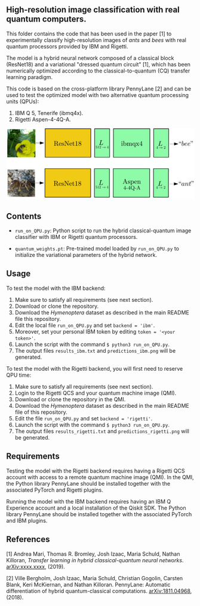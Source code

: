 
## High-resolution image classification with real quantum computers.
This folder contains the code that has been used in the paper [1] to experimentally classify high-resolution images of _ants_ and _bees_ with real quantum processors provided by IBM and Rigetti.

The model is a hybrid neural network composed of a classical block (ResNet18) and a variational "dressed quantum circuit" [1], which has been numerically optimized according to the classical-to-quantum (CQ) transfer learning paradigm. 

This code is based on the cross-platform library PennyLane [2] and can be used to test the optimized model with two alternative quantum processing units (QPUs):
1. IBM Q 5, Tenerife (ibmq4x).
2. Rigetti Aspen-4-4Q-A.

<img src="../static/realQPUs.png" width="600" />

## Contents
* `run_on_QPU.py`: Python script to run the hybrid classical-quantum image classifier with IBM or Rigetti quantum processors. 

* `quantum_weights.pt`: Pre-trained model loaded by `run_on_QPU.py` to initialize the variational parameters of the hybrid network.

## Usage

To test the model with the IBM backend:
1. Make sure to satisfy all requirements (see next section).
2. Download or clone the repository.
3. Download the _Hymenoptera_ dataset as described in the main README file this repository.
4. Edit the local file `run_on_QPU.py` and set `backend = 'ibm'`.
4. Moreover, set your personal IBM token by editing `token = '<your token>'`.
5. Launch the script with the command `$ python3 run_on_QPU.py`.
6. The output files `results_ibm.txt` and  `predictions_ibm.png` will be generated.

To test the model with the Rigetti backend, you will first need to reserve QPU time:
1. Make sure to satisfy all requirements (see next section).
2. Login to the Rigetti QCS and your quantum machine image (QMI).
3. Download or clone the repository in the QMI.
4. Download the _Hymenoptera_ dataset as described in the main README file of this repository. 
5. Edit the file `run_on_QPU.py` and set `backend = 'rigetti'`.
6. Launch the script with the command `$ python3 run_on_QPU.py`.
7. The output files `results_rigetti.txt` and  `predictions_rigetti.png` will be generated.

## Requirements

Testing the model with the Rigetti backend requires having a Rigetti QCS account with access to a remote quantum machine image (QMI). In the QMI, the Python library PennyLane should be installed together with the associated PyTorch and Rigetti plugins. 

Running the model with the IBM backend requires having an IBM Q Experience account and a local installation of the Qiskit SDK. The Python library PennyLane should be  installed together with the associated PyTorch and IBM plugins. 

## References

 [1] Andrea Mari, Thomas R. Bromley, Josh Izaac, Maria Schuld, Nathan Killoran, _Transfer learning in hybrid classical-quantum neural networks_. [arXiv:xxxx.xxxx](https://arxiv.org/abs/xxxx.xxxx), (2019).

 [2] Ville Bergholm, Josh Izaac, Maria Schuld, Christian Gogolin, Carsten Blank, Keri McKiernan, and Nathan Killoran. PennyLane: Automatic differentiation of hybrid quantum-classical computations. [arXiv:1811.04968](https://arxiv.org/abs/1811.04968), (2018).
